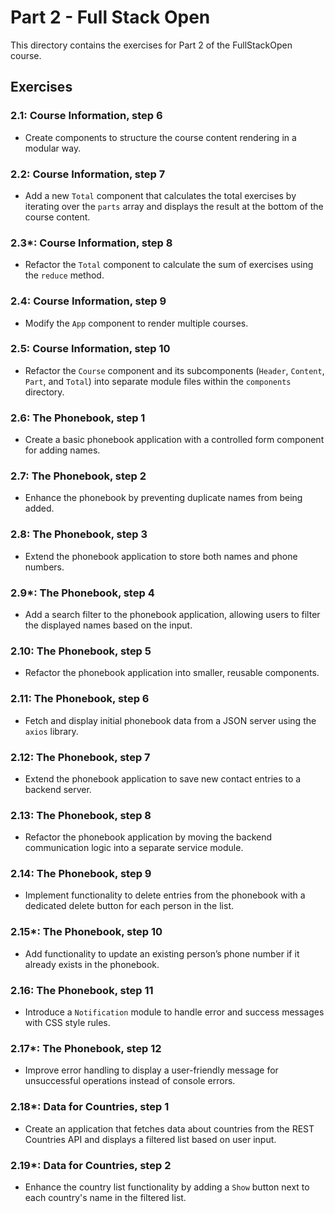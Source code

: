 # Part 2 - Full Stack Open

This directory contains the exercises for Part 2 of the FullStackOpen course.

## Exercises

### 2.1: Course Information, step 6
- Create components to structure the course content rendering in a modular way.

### 2.2: Course Information, step 7
- Add a new `Total` component that calculates the total exercises by iterating over the `parts` array and displays the result at the bottom of the course content.

### 2.3\*: Course Information, step 8
- Refactor the `Total` component to calculate the sum of exercises using the `reduce` method.

### 2.4: Course Information, step 9
- Modify the `App` component to render multiple courses.

### 2.5: Course Information, step 10
- Refactor the `Course` component and its subcomponents (`Header`, `Content`, `Part`, and `Total`) into separate module files within the `components` directory.

### 2.6: The Phonebook, step 1
- Create a basic phonebook application with a controlled form component for adding names.

### 2.7: The Phonebook, step 2
- Enhance the phonebook by preventing duplicate names from being added.

### 2.8: The Phonebook, step 3
- Extend the phonebook application to store both names and phone numbers.

### 2.9\*: The Phonebook, step 4
- Add a search filter to the phonebook application, allowing users to filter the displayed names based on the input.

### 2.10: The Phonebook, step 5
- Refactor the phonebook application into smaller, reusable components.

### 2.11: The Phonebook, step 6
- Fetch and display initial phonebook data from a JSON server using the `axios` library.

### 2.12: The Phonebook, step 7
- Extend the phonebook application to save new contact entries to a backend server.

### 2.13: The Phonebook, step 8
- Refactor the phonebook application by moving the backend communication logic into a separate service module.

### 2.14: The Phonebook, step 9
- Implement functionality to delete entries from the phonebook with a dedicated delete button for each person in the list.

### 2.15\*: The Phonebook, step 10
- Add functionality to update an existing person’s phone number if it already exists in the phonebook.

### 2.16: The Phonebook, step 11
- Introduce a `Notification` module to handle error and success messages with CSS style rules.

### 2.17\*: The Phonebook, step 12
- Improve error handling to display a user-friendly message for unsuccessful operations instead of console errors.

### 2.18\*: Data for Countries, step 1
- Create an application that fetches data about countries from the REST Countries API and displays a filtered list based on user input.

### 2.19\*: Data for Countries, step 2
- Enhance the country list functionality by adding a `Show` button next to each country's name in the filtered list.